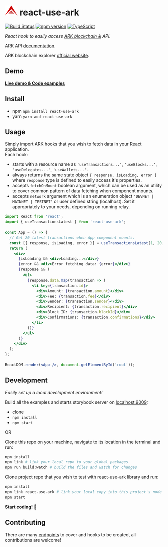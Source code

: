 # ![ark logo](ark.png) react-use-ark

[![Build Status][build-badge]][build-url]
[![npm version][npm-badge]][npm-url]
[![TypeScript][typescript-badge]][typescript-url]

_React hook to easily access [ARK blockchain Ѧ](https://ark.io/) API._

ARK API [documentation](https://api.ark.dev/).

ARK blockchain explorer [official website](https://explorer.ark.io/).

## Demo

**[Live demo & Code examples](https://mkosir.github.io/react-use-ark)**

## Install

- npm `npm install react-use-ark`
- yarn `yarn add react-use-ark`

## Usage

Simply import ARK hooks that you wish to fetch data in your React application.  
Each hook:

- starts with a resource name as `'useTransactions...'`, `'useBlocks...'`, `'useDelegates...'`, `'useWallets...'`.
- always returns the same state object `{ response, isLoading, error }` where `response` type is defined to easily access it's properties.
- accepts `fetchOnMount` boolean argument, which can be used as an utility to cover common pattern of data fetching when component mounts.
- accepts `network` argument which is an enumeration object `'DEVNET | MAINNET | TESTNET'` or user defined string (localhost). Set it appropriately to your needs, depending on running relay.

```jsx
import React from 'react';
import { useTransactionsLatest } from 'react-use-ark';

const App = () => {
  // Get 20 latest transactions when App component mounts.
  const [{ response, isLoading, error }] = useTransactionsLatest(1, 20, true);
  return (
    <div>
      {isLoading && <div>Loading...</div>}
      {error && <div>Error fetching data: {error}</div>}
      {response && (
        <ul>
          {response.data.map(transaction => (
            <li key={transaction.id}>
              <div>Amount: {transaction.amount}</div>
              <div>Fee: {transaction.fee}</div>
              <div>Sender: {transaction.sender}</div>
              <div>Recipient: {transaction.recipient}</div>
              <div>Block ID: {transaction.blockId}</div>
              <div>Confirmations: {transaction.confirmations}</div>
            </li>
          ))}
        </ul>
      )}
    </div>
  );
};

ReactDOM.render(<App />, document.getElementById('root'));
```

## Development

_Easily set up a local development environment!_

Build all the examples and starts storybook server on [localhost:9009](http://localhost:9009):

- clone
- `npm install`
- `npm start`

OR

Clone this repo on your machine, navigate to its location in the terminal and run:

```bash
npm install
npm link # link your local repo to your global packages
npm run build:watch # build the files and watch for changes
```

Clone project repo that you wish to test with react-use-ark library and run:

```bash
npm install
npm link react-use-ark # link your local copy into this project's node_modules
npm start
```

**Start coding!** 🎉

## Contributing

There are many [endpoints](https://api.ark.dev/) to cover and hooks to be created, all contributions are welcome!

[npm-url]: https://www.npmjs.com/package/react-use-ark
[npm-badge]: https://img.shields.io/npm/v/react-use-ark.svg
[build-badge]: https://travis-ci.com/mkosir/react-use-ark.svg
[build-url]: https://travis-ci.com/mkosir/react-use-ark
[typescript-badge]: https://badges.frapsoft.com/typescript/code/typescript.svg?v=101
[typescript-url]: https://github.com/microsoft/TypeScript
